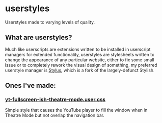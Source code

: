 # userstyles
Userstyles made to varying levels of quality.

## What are userstyles?
Much like userscripts are extensions written to be installed in userscript managers for extended functionality, userstyles are stylesheets written to change the appearance of any particular website, either to fix some small issue or to completely rework the visual design of something, my preferred userstyle manager is [Stylus](https://github.com/openstyles/stylus), which is a fork of the largely-defunct Stylish.

## Ones I've made:
### [yt-fullscreen-ish-theatre-mode.user.css](https://raw.githubusercontent.com/chrishazfun/userstyles/main/yt-fullscreen-ish-theatre-mode.user.css)
Simple style that causes the YouTube player to fill the window when in Theatre Mode but not overlap the navigation bar.